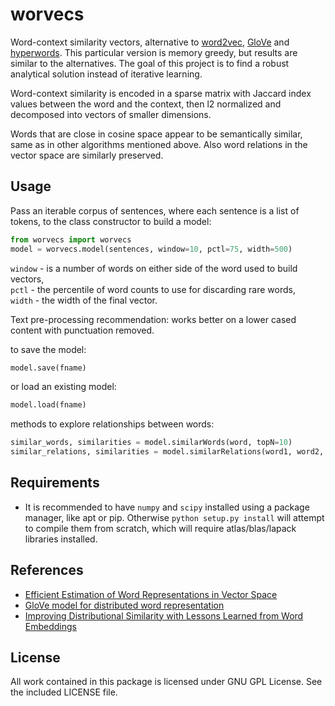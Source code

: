 # worvecs  

Word-context similarity vectors, alternative to [word2vec](https://code.google.com/archive/p/word2vec/), [GloVe](https://github.com/stanfordnlp/GloVe) and [hyperwords](https://bitbucket.org/omerlevy/hyperwords). This particular version is memory greedy, but results are similar to the alternatives. The goal of this project is to find a robust analytical solution instead of iterative learning.  

Word-context similarity is encoded in a sparse matrix with Jaccard index values between the word and the context, then l2 normalized and decomposed into vectors of smaller dimensions.  

Words that are close in cosine space appear to be semantically similar, same as in other algorithms mentioned above. Also word relations in the vector space are similarly preserved.  


## Usage  

Pass an iterable corpus of sentences, where each sentence is a list of tokens, to the class constructor to build a model:  

```python
from worvecs import worvecs  
model = worvecs.model(sentences, window=10, pctl=75, width=500)  
```

`window` - is a number of words on either side of the word used to build vectors,  
`pctl` - the percentile of word counts to use for discarding rare words,  
`width` - the width of the final vector.  

Text pre-processing recommendation: works better on a lower cased content with punctuation removed.  

to save the model:  

```python
model.save(fname)  
```  

or load an existing model:  

```python
model.load(fname)  
```  

methods to explore relationships between words:  

```python
similar_words, similarities = model.similarWords(word, topN=10)  
similar_relations, similarities = model.similarRelations(word1, word2, word3, topN=10)  
```  


## Requirements

 - It is recommended to have `numpy` and `scipy` installed using a package manager, like apt or pip. Otherwise `python setup.py install` will attempt to compile them from scratch, which will require atlas/blas/lapack libraries installed.


## References
 - [Efficient Estimation of Word Representations in Vector Space](https://arxiv.org/abs/1301.3781)
 - [GloVe model for distributed word representation](https://github.com/stanfordnlp/GloVe)
 - [Improving Distributional Similarity with Lessons Learned from Word Embeddings](http://www.aclweb.org/anthology/Q15-1016)

 ## License
 All work contained in this package is licensed under GNU GPL License. See the included LICENSE file.
